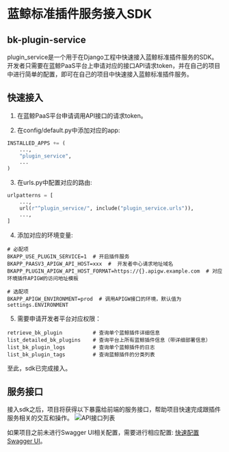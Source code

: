 # 蓝鲸标准插件服务接入SDK


## bk-plugin-service
plugin_service是一个用于在Django工程中快速接入蓝鲸标准插件服务的SDK。开发者只需要在蓝鲸PaaS平台上申请对应的接口API请求token，并在自己的项目中进行简单的配置，即可在自己的项目中快速接入蓝鲸标准插件服务。


## 快速接入

1. 在蓝鲸PaaS平台申请调用API接口的请求token。

2. 在config/default.py中添加对应的app: 
``` python
INSTALLED_APPS += (
    ...,
    "plugin_service",
    ...
)
```

3. 在urls.py中配置对应的路由:
``` python
urlpatterns = [
    ...,
    url(r"^plugin_service/", include("plugin_service.urls")),
    ...,
]
```

4. 添加对应的环境变量:
``` text
# 必配项
BKAPP_USE_PLUGIN_SERVICE=1  # 开启插件服务
BKAPP_PAASV3_APIGW_API_HOST=xxx  #  开发者中心请求地址域名
BKAPP_PLUGIN_APIGW_API_HOST_FORMAT=https://{}.apigw.example.com  # 对应环境插件APIGW的访问地址模板

# 选配项
BKAPP_APIGW_ENVIRONMENT=prod  # 调用APIGW接口的环境，默认值为settings.ENVIRONMENT
```

5. 需要申请开发者平台对应权限：
```text
retrieve_bk_plugin          # 查询单个蓝鲸插件详细信息
list_detailed_bk_plugins    # 查询平台上所有蓝鲸插件信息（带详细部署信息）
list_bk_plugin_logs         # 查询单个蓝鲸插件的日志
list_bk_plugin_tags         # 查询蓝鲸插件的分类列表
```

至此，sdk已完成接入。

## 服务接口
接入sdk之后，项目将获得以下暴露给前端的服务接口，帮助项目快速完成跟插件服务相关的交互和操作。
![API接口列表](docs/assets/plugin_service_api.png)

如果项目之前未进行Swagger UI相关配置，需要进行相应配置: [快速配置Swagger UI](docs/openapi_config.md)。

